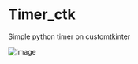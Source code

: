 # Timer_ctk
Simple python timer on customtkinter 

![image](https://github.com/ks33n/Timer_ctk/assets/152799841/0bb9d5d0-9bd6-4e80-b635-288651a5991e)

